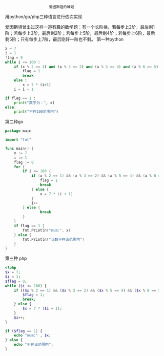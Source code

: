 						爱因斯坦的难题 
用python/go/php三种语言进行依次实现

爱因斯坦曾出过这样一道有趣的数学题：有一个长阶梯，若每步上2阶，最后剩1阶；若每步上3阶，最后剩2阶；若每步上5阶，最后剩4阶；若每步上6阶，最后剩5阶；只有每步上7阶，最后刚好一阶也不剩。
第一种python
``` python
x = 7
i = 1
flag = 0
while i <= 100 :
    if (x % 2 == 1) and (x % 3 == 2) and (x % 5 == 4) and (x % 6 == 5) :
        flag = 1
        break
    else :
        x = 7 * (i+1)
    i = i + 1

if flag == 1 :
    print("数字为：", x)
else:
    print("不在100范围内")
```

第二种go
``` go
package main

import "fmt"

func main() {
	x := 7
	i := 1
	flag := 0
	for {
		if i <= 100 {
			if (x % 2 == 1) && (x % 3 == 2) && (x % 5 == 4) && (x % 6 == 5) {
				flag = 1
				break
			} else {
				x = 7 * (i + 1)
			}
			i++
		} else {
				break
		}
	}
	if flag == 1 {
		fmt.Println("num:", x)
	} else {
		fmt.Println("该数不在该范围内")
	}
}


```

第三种 php
``` php
<?php
$x = 7;
$i = 1;
$flag = 0;
while ($i <= 100) {
    if (($x % 2 == 1) && ($x % 3 == 2) && ($x % 5 == 4) && ($x % 6 == 5)) {
        $flag = 1;
        break;
    } else {
        $x = 7 * ($i + 1);
    }
    $i++;
}

if ($flag == 1) {
    echo "num:" , $x;
} else {
    echo "不在该范围内";
}
```


